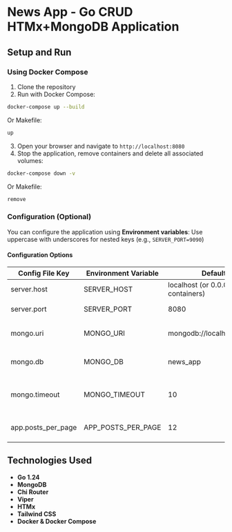 # News App - Go CRUD HTMx+MongoDB Application

## Setup and Run

### Using Docker Compose

1. Clone the repository
2. Run with Docker Compose:

```bash
docker-compose up --build
```

Or Makefile: 

```makefile
up
```

3. Open your browser and navigate to `http://localhost:8080`
4. Stop the application, remove containers and delete all associated volumes: 

```bash
docker-compose down -v
```

Or Makefile:

```makefile
remove
```

### Configuration (Optional)

You can configure the application using **Environment variables**: Use uppercase with underscores for nested keys (e.g., `SERVER_PORT=9090`)

#### Configuration Options

| Config File Key | Environment Variable | Default                  | Description                         |
|----------------|----------------------|--------------------------|-------------------------------------|
| server.host | SERVER_HOST          | localhost (or 0.0.0.0 in containers) | Server hostname                     |
| server.port | SERVER_PORT          | 8080                     | Server port number                  |
| mongo.uri | MONGO_URI            | mongodb://localhost:27017 | MongoDB connection URI              |
| mongo.db | MONGO_DB             | news_app                 | MongoDB database name               |
| mongo.timeout | MONGO_TIMEOUT        | 10                       | MongoDB database timeout in seconds |
| app.posts_per_page | APP_POSTS_PER_PAGE   | 12              | Number of posts per page            |

## Technologies Used

- **Go 1.24**
- **MongoDB**
- **Chi Router**
- **Viper**
- **HTMx**
- **Tailwind CSS**
- **Docker & Docker Compose**
